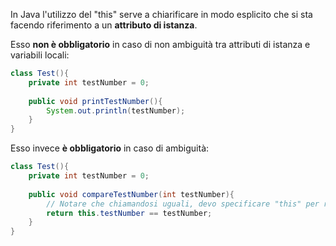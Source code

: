 In Java l'utilizzo del "this" serve a chiarificare in modo esplicito che si sta facendo
riferimento a un **attributo di istanza**.

Esso **non è obbligatorio** in caso di non ambiguità tra attributi di istanza e variabili locali:
```Java
class Test(){
    private int testNumber = 0;
    
    public void printTestNumber(){
        System.out.println(testNumber);
    }
}
```

Esso invece **è obbligatorio** in caso di ambiguità:
```Java
class Test(){
    private int testNumber = 0;
    
    public void compareTestNumber(int testNumber){
        // Notare che chiamandosi uguali, devo specificare "this" per riferimenti all'attr. dell'istanza.
        return this.testNumber == testNumber;
    }
}
```